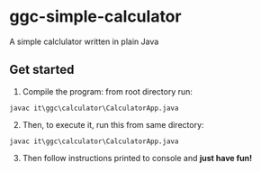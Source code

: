 # ggc-simple-calculator
A simple calclulator written in plain Java

## Get started

1. Compile the program: from root directory run:
```
javac it\ggc\calculator\CalculatorApp.java
```

2. Then, to execute it, run this from same directory:
```
javac it\ggc\calculator\CalculatorApp.java
```

3. Then follow instructions printed to console and **just have fun!**